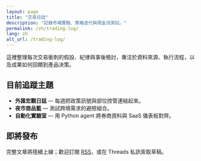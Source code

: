 ```yaml
---
layout: page
title: "交易日誌"
description: "記錄市場實驗、策略迭代與現金流測試。"
permalink: /zh/trading-log/
lang: zh
alt_url: /trading-log/
---
```


<div class="page-body">
  <p>這裡整理每次交易衝刺的假設、紀律與事後檢討，專注於資料來源、執行流程，以及成果如何回饋到產品決策。</p>

  <h2>目前追蹤主題</h2>
  <ul>
    <li><strong>外匯宏觀日誌</strong> — 每週把政策訊號與部位控管連結起來。</li>
    <li><strong>夜市商品籃</strong> — 測試跨境需求的避險組合。</li>
    <li><strong>自動化實驗室</strong> — 用 Python agent 將券商資料與 SaaS 儀表板對齊。</li>
  </ul>

  <h2>即將發布</h2>
  <p>完整文章將陸續上線；歡迎訂閱 <a href="{{ '/feed.xml' | relative_url }}">RSS</a>，或在 Threads 私訊索取草稿。</p>
</div>
